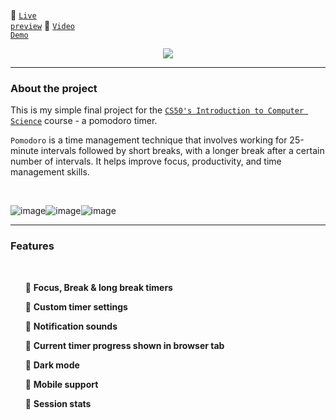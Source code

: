 <br>

:tomato: <code><a href="https://relaxed-sunburst-afe339.netlify.app/">Live preview</a></code>
:tomato: <code><a href="https://www.youtube.com/watch?v=cDtaAZvlXtA">Video Demo</a></code>


<p align="center"><img src="https://i.ibb.co/BjJRmbF/Screenshot-1.png"/></p>

---

<h3> About the project</h3>
This is my simple final project for the <a href="https://pll.harvard.edu/course/cs50-introduction-computer-science?delta=0"><code>CS50's Introduction to Computer Science</code></a> course - a pomodoro timer.

<code>Pomodoro</code> is a time management technique that involves working for 25-minute intervals followed by short breaks, with a longer break after a certain number of intervals. It helps improve focus, productivity, and time management skills.

<br>

![image](https://img.shields.io/badge/JavaScript-323330?style=for-the-badge&logo=javascript&logoColor=F7DF1E)![image](https://img.shields.io/badge/HTML5-E34F26?style=for-the-badge&logo=html5&logoColor=white)![image](https://img.shields.io/badge/CSS3-1572B6?style=for-the-badge&logo=css3&logoColor=white)




----

<h3> Features </h3>
<br>

  &nbsp;&nbsp;&nbsp;&nbsp;&nbsp;&nbsp;:tomato: <b>Focus, Break & long break timers</b>
  
  &nbsp;&nbsp;&nbsp;&nbsp;&nbsp;&nbsp;:tomato: <b>Custom timer settings</b>
  
  &nbsp;&nbsp;&nbsp;&nbsp;&nbsp;&nbsp;:tomato: <b>Notification sounds</b>
  
  &nbsp;&nbsp;&nbsp;&nbsp;&nbsp;&nbsp;:tomato: <b>Current timer progress shown in browser tab</b>
  
  &nbsp;&nbsp;&nbsp;&nbsp;&nbsp;&nbsp;:tomato: <b>Dark mode</b>
  
  &nbsp;&nbsp;&nbsp;&nbsp;&nbsp;&nbsp;:tomato: <b>Mobile support</b>
  
  &nbsp;&nbsp;&nbsp;&nbsp;&nbsp;&nbsp;:tomato: <b>Session stats</b>
  
  <br>
  
 
  

